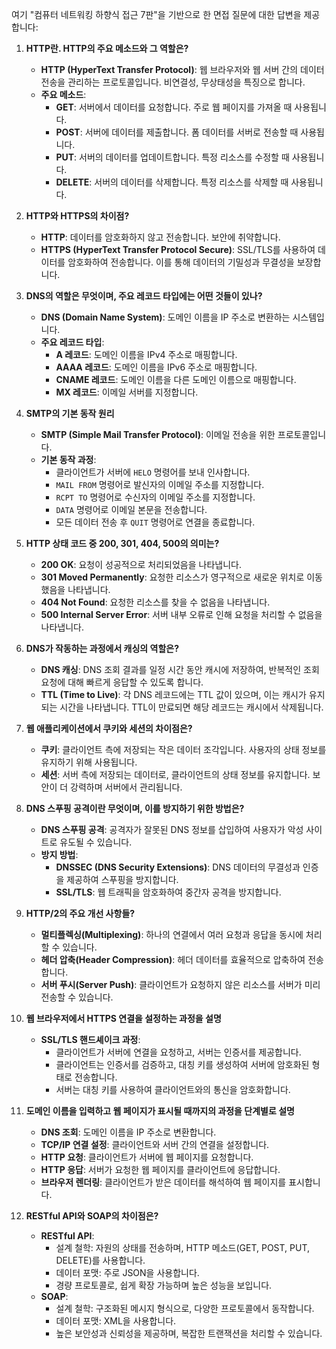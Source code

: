 여기 "컴퓨터 네트워킹 하향식 접근 7판"을 기반으로 한 면접 질문에 대한 답변을 제공합니다:

1. **HTTP란. HTTP의 주요 메소드와 그 역할은?**
   - **HTTP (HyperText Transfer Protocol)**: 웹 브라우저와 웹 서버 간의 데이터 전송을 관리하는 프로토콜입니다. 비연결성, 무상태성을 특징으로 합니다.
   - **주요 메소드**:
     - **GET**: 서버에서 데이터를 요청합니다. 주로 웹 페이지를 가져올 때 사용됩니다.
     - **POST**: 서버에 데이터를 제출합니다. 폼 데이터를 서버로 전송할 때 사용됩니다.
     - **PUT**: 서버의 데이터를 업데이트합니다. 특정 리소스를 수정할 때 사용됩니다.
     - **DELETE**: 서버의 데이터를 삭제합니다. 특정 리소스를 삭제할 때 사용됩니다.

2. **HTTP와 HTTPS의 차이점?**
   - **HTTP**: 데이터를 암호화하지 않고 전송합니다. 보안에 취약합니다.
   - **HTTPS (HyperText Transfer Protocol Secure)**: SSL/TLS를 사용하여 데이터를 암호화하여 전송합니다. 이를 통해 데이터의 기밀성과 무결성을 보장합니다.

3. **DNS의 역할은 무엇이며, 주요 레코드 타입에는 어떤 것들이 있나?**
   - **DNS (Domain Name System)**: 도메인 이름을 IP 주소로 변환하는 시스템입니다.
   - **주요 레코드 타입**:
     - **A 레코드**: 도메인 이름을 IPv4 주소로 매핑합니다.
     - **AAAA 레코드**: 도메인 이름을 IPv6 주소로 매핑합니다.
     - **CNAME 레코드**: 도메인 이름을 다른 도메인 이름으로 매핑합니다.
     - **MX 레코드**: 이메일 서버를 지정합니다.

4. **SMTP의 기본 동작 원리**
   - **SMTP (Simple Mail Transfer Protocol)**: 이메일 전송을 위한 프로토콜입니다.
   - **기본 동작 과정**:
     - 클라이언트가 서버에 `HELO` 명령어를 보내 인사합니다.
     - `MAIL FROM` 명령어로 발신자의 이메일 주소를 지정합니다.
     - `RCPT TO` 명령어로 수신자의 이메일 주소를 지정합니다.
     - `DATA` 명령어로 이메일 본문을 전송합니다.
     - 모든 데이터 전송 후 `QUIT` 명령어로 연결을 종료합니다.

5. **HTTP 상태 코드 중 200, 301, 404, 500의 의미는?**
   - **200 OK**: 요청이 성공적으로 처리되었음을 나타냅니다.
   - **301 Moved Permanently**: 요청한 리소스가 영구적으로 새로운 위치로 이동했음을 나타냅니다.
   - **404 Not Found**: 요청한 리소스를 찾을 수 없음을 나타냅니다.
   - **500 Internal Server Error**: 서버 내부 오류로 인해 요청을 처리할 수 없음을 나타냅니다.

6. **DNS가 작동하는 과정에서 캐싱의 역할은?**
   - **DNS 캐싱**: DNS 조회 결과를 일정 시간 동안 캐시에 저장하여, 반복적인 조회 요청에 대해 빠르게 응답할 수 있도록 합니다.
   - **TTL (Time to Live)**: 각 DNS 레코드에는 TTL 값이 있으며, 이는 캐시가 유지되는 시간을 나타냅니다. TTL이 만료되면 해당 레코드는 캐시에서 삭제됩니다.

9. **웹 애플리케이션에서 쿠키와 세션의 차이점은?**
   - **쿠키**: 클라이언트 측에 저장되는 작은 데이터 조각입니다. 사용자의 상태 정보를 유지하기 위해 사용됩니다.
   - **세션**: 서버 측에 저장되는 데이터로, 클라이언트의 상태 정보를 유지합니다. 보안이 더 강력하며 서버에서 관리됩니다.

10. **DNS 스푸핑 공격이란 무엇이며, 이를 방지하기 위한 방법은?**
    - **DNS 스푸핑 공격**: 공격자가 잘못된 DNS 정보를 삽입하여 사용자가 악성 사이트로 유도될 수 있습니다.
    - **방지 방법**:
      - **DNSSEC (DNS Security Extensions)**: DNS 데이터의 무결성과 인증을 제공하여 스푸핑을 방지합니다.
      - **SSL/TLS**: 웹 트래픽을 암호화하여 중간자 공격을 방지합니다.

11. **HTTP/2의 주요 개선 사항들?**
    - **멀티플렉싱(Multiplexing)**: 하나의 연결에서 여러 요청과 응답을 동시에 처리할 수 있습니다.
    - **헤더 압축(Header Compression)**: 헤더 데이터를 효율적으로 압축하여 전송합니다.
    - **서버 푸시(Server Push)**: 클라이언트가 요청하지 않은 리소스를 서버가 미리 전송할 수 있습니다.

13. **웹 브라우저에서 HTTPS 연결을 설정하는 과정을 설명**
    - **SSL/TLS 핸드셰이크 과정**:
      - 클라이언트가 서버에 연결을 요청하고, 서버는 인증서를 제공합니다.
      - 클라이언트는 인증서를 검증하고, 대칭 키를 생성하여 서버에 암호화된 형태로 전송합니다.
      - 서버는 대칭 키를 사용하여 클라이언트와의 통신을 암호화합니다.

14. **도메인 이름을 입력하고 웹 페이지가 표시될 때까지의 과정을 단계별로 설명**
    - **DNS 조회**: 도메인 이름을 IP 주소로 변환합니다.
    - **TCP/IP 연결 설정**: 클라이언트와 서버 간의 연결을 설정합니다.
    - **HTTP 요청**: 클라이언트가 서버에 웹 페이지를 요청합니다.
    - **HTTP 응답**: 서버가 요청한 웹 페이지를 클라이언트에 응답합니다.
    - **브라우저 렌더링**: 클라이언트가 받은 데이터를 해석하여 웹 페이지를 표시합니다.

15. **RESTful API와 SOAP의 차이점은?**
    - **RESTful API**:
      - 설계 철학: 자원의 상태를 전송하며, HTTP 메소드(GET, POST, PUT, DELETE)를 사용합니다.
      - 데이터 포맷: 주로 JSON을 사용합니다.
      - 경량 프로토콜로, 쉽게 확장 가능하며 높은 성능을 보입니다.
    - **SOAP**:
      - 설계 철학: 구조화된 메시지 형식으로, 다양한 프로토콜에서 동작합니다.
      - 데이터 포맷: XML을 사용합니다.
      - 높은 보안성과 신뢰성을 제공하며, 복잡한 트랜잭션을 처리할 수 있습니다.
